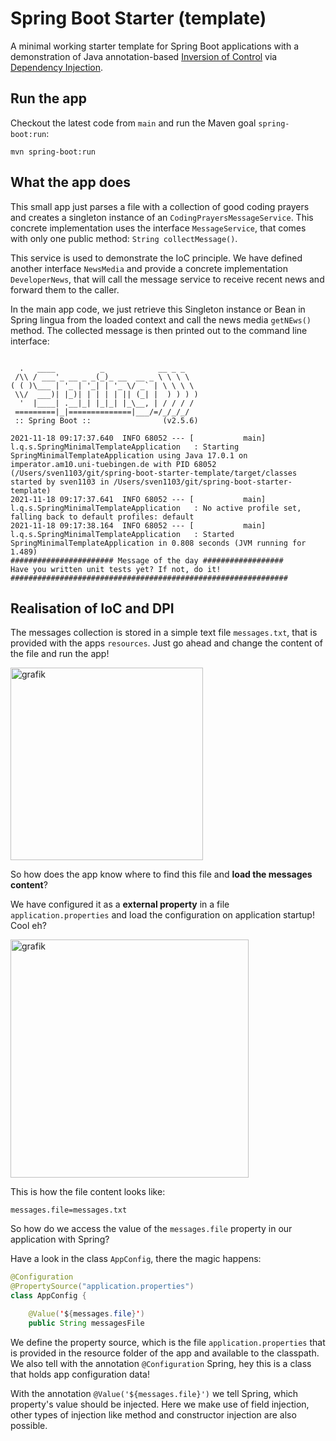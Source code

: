 # Spring Boot Starter (template)
A minimal working starter template for Spring Boot applications with a demonstration of Java annotation-based [Inversion of Control](https://stackoverflow.com/questions/3058/what-is-inversion-of-control) via [Dependency Injection](https://stackoverflow.com/questions/130794/what-is-dependency-injection). 

## Run the app

Checkout the latest code from `main` and run the Maven goal `spring-boot:run`:

```
mvn spring-boot:run
```

## What the app does

This small app just parses a file with a collection of good coding prayers and creates a singleton instance of an `CodingPrayersMessageService`. This concrete implementation uses the interface `MessageService`, that comes with only one public method: `String collectMessage()`. 

This service is used to demonstrate the IoC principle. We have defined another interface `NewsMedia` and provide a concrete implementation `DeveloperNews`, that will call the message service to receive recent news and forward them to the caller.

In the main app code, we just retrieve this Singleton instance or Bean in Spring lingua from the loaded context and call the news media `getNEws()` method. The collected message is then printed out to the command line interface:

```

  .   ____          _            __ _ _
 /\\ / ___'_ __ _ _(_)_ __  __ _ \ \ \ \
( ( )\___ | '_ | '_| | '_ \/ _` | \ \ \ \
 \\/  ___)| |_)| | | | | || (_| |  ) ) ) )
  '  |____| .__|_| |_|_| |_\__, | / / / /
 =========|_|==============|___/=/_/_/_/
 :: Spring Boot ::                (v2.5.6)

2021-11-18 09:17:37.640  INFO 68052 --- [           main] l.q.s.SpringMinimalTemplateApplication   : Starting SpringMinimalTemplateApplication using Java 17.0.1 on imperator.am10.uni-tuebingen.de with PID 68052 (/Users/sven1103/git/spring-boot-starter-template/target/classes started by sven1103 in /Users/sven1103/git/spring-boot-starter-template)
2021-11-18 09:17:37.641  INFO 68052 --- [           main] l.q.s.SpringMinimalTemplateApplication   : No active profile set, falling back to default profiles: default
2021-11-18 09:17:38.164  INFO 68052 --- [           main] l.q.s.SpringMinimalTemplateApplication   : Started SpringMinimalTemplateApplication in 0.808 seconds (JVM running for 1.489)
####################### Message of the day ##################
Have you written unit tests yet? If not, do it!
##############################################################

```

## Realisation of IoC and DPI

The messages collection is stored in a simple text file `messages.txt`, that is provided with the apps `resources`. Just go ahead and change the content of the file and run the app!

<img width="308" alt="grafik" src="https://user-images.githubusercontent.com/9976560/142380084-d01081d2-79fb-4ff3-acc5-3140dca38f6a.png">


So how does the app know where to find this file and **load the messages content**?

We have configured it as a **external property** in a file `application.properties` and load the configuration on application startup! Cool eh?

<img width="381" alt="grafik" src="https://user-images.githubusercontent.com/9976560/142376871-5bee068f-208c-4af0-a35b-9442ee498789.png">

This is how the file content looks like:

```
messages.file=messages.txt
```

So how do we access the value of the `messages.file` property in our application with Spring?

Have a look in the class `AppConfig`, there the magic happens:

```java
@Configuration
@PropertySource("application.properties")
class AppConfig {

    @Value('${messages.file}')
    public String messagesFile

```

We define the property source, which is the file `application.properties` that is provided in the resource folder of the app and available to the classpath. 
We also tell with the annotation `@Configuration` Spring, hey this is a class that holds app configuration data!

With the annotation `@Value('${messages.file}')` we tell Spring, which property's value should be injected. Here we make use of field injection, other types of injection like method and constructor injection are also possible.



